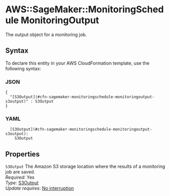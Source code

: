 # AWS::SageMaker::MonitoringSchedule MonitoringOutput<a name="aws-properties-sagemaker-monitoringschedule-monitoringoutput"></a>

The output object for a monitoring job\.

## Syntax<a name="aws-properties-sagemaker-monitoringschedule-monitoringoutput-syntax"></a>

To declare this entity in your AWS CloudFormation template, use the following syntax:

### JSON<a name="aws-properties-sagemaker-monitoringschedule-monitoringoutput-syntax.json"></a>

```
{
  "[S3Output](#cfn-sagemaker-monitoringschedule-monitoringoutput-s3output)" : S3Output
}
```

### YAML<a name="aws-properties-sagemaker-monitoringschedule-monitoringoutput-syntax.yaml"></a>

```
  [S3Output](#cfn-sagemaker-monitoringschedule-monitoringoutput-s3output):
    S3Output
```

## Properties<a name="aws-properties-sagemaker-monitoringschedule-monitoringoutput-properties"></a>

`S3Output` <a name="cfn-sagemaker-monitoringschedule-monitoringoutput-s3output"></a>
The Amazon S3 storage location where the results of a monitoring job are saved\.  
_Required_: Yes  
_Type_: [S3Output](aws-properties-sagemaker-monitoringschedule-s3output.md)  
_Update requires_: [No interruption](https://docs.aws.amazon.com/AWSCloudFormation/latest/UserGuide/using-cfn-updating-stacks-update-behaviors.html#update-no-interrupt)
